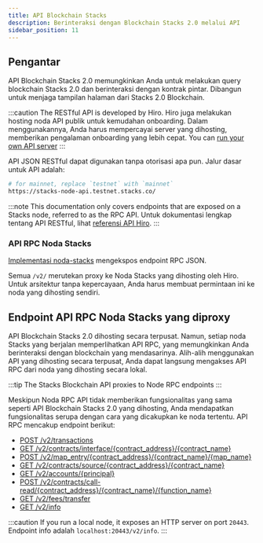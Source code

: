 ```yaml
---
title: API Blockchain Stacks
description: Berinteraksi dengan Blockchain Stacks 2.0 melalui API
sidebar_position: 11
---
```


## Pengantar

API Blockchain Stacks 2.0 memungkinkan Anda untuk melakukan query blockchain Stacks 2.0 dan berinteraksi dengan kontrak pintar. Dibangun untuk menjaga tampilan halaman dari Stacks 2.0 Blockchain.

:::caution The RESTful API is developed by Hiro. Hiro juga melakukan hosting noda API publik untuk kemudahan onboarding. Dalam menggunakannya, Anda harus mempercayai server yang dihosting, memberikan pengalaman onboarding yang lebih cepat. You can [run your own API server](https://docs.hiro.so/get-started/running-api-node) :::

API JSON RESTful dapat digunakan tanpa otorisasi apa pun. Jalur dasar untuk API adalah:

```bash
# for mainnet, replace `testnet` with `mainnet`
https://stacks-node-api.testnet.stacks.co/
```

:::note This documentation only covers endpoints that are exposed on a Stacks node, referred to as the RPC API. Untuk dokumentasi lengkap tentang API RESTful, lihat [referensi API Hiro](https://docs.hiro.so/api). :::

### API RPC Noda Stacks

[Implementasi noda-stacks](https://github.com/stacks-network/stacks-blockchain/) mengekspos endpoint RPC JSON.

Semua `/v2/` merutekan proxy ke Noda Stacks yang dihosting oleh Hiro. Untuk arsitektur tanpa kepercayaan, Anda harus membuat permintaan ini ke noda yang dihosting sendiri.

## Endpoint API RPC Noda Stacks yang diproxy

API Blockchain Stacks 2.0 dihosting secara terpusat. Namun, setiap noda Stacks yang berjalan memperlihatkan API RPC, yang memungkinkan Anda berinteraksi dengan blockchain yang mendasarinya. Alih-alih menggunakan API yang dihosting secara terpusat, Anda dapat langsung mengakses API RPC dari noda yang dihosting secara lokal.

:::tip
The Stacks Blockchain API proxies to Node RPC endpoints
:::

Meskipun Noda RPC API tidak memberikan fungsionalitas yang sama seperti API Blockchain Stacks 2.0 yang dihosting, Anda mendapatkan fungsionalitas serupa dengan cara yang dicakupkan ke noda tertentu. API RPC mencakup endpoint berikut:

- [POST /v2/transactions](https://docs.hiro.so/api#operation/post_core_node_transactions)
- [GET /v2/contracts/interface/{contract_address}/{contract_name}](https://docs.hiro.so/api#operation/get_contract_interface)
- [POST /v2/map_entry/{contract_address}/{contract_name}/{map_name}](https://docs.hiro.so/api#operation/get_contract_data_map_entry)
- [GET /v2/contracts/source/{contract_address}/{contract_name}](https://docs.hiro.so/api#operation/get_contract_source)
- [GET /v2/accounts/{principal}](https://docs.hiro.so/api#operation/get_account_info)
- [POST /v2/contracts/call-read/{contract_address}/{contract_name}/{function_name}](https://docs.hiro.so/api#operation/call_read_only_function)
- [GET /v2/fees/transfer](https://docs.hiro.so/api#operation/get_fee_transfer)
- [GET /v2/info](https://docs.hiro.so/api#operation/get_core_api_info)

:::caution If you run a local node, it exposes an HTTP server on port `20443`. Endpoint info adalah `localhost:20443/v2/info`. :::
